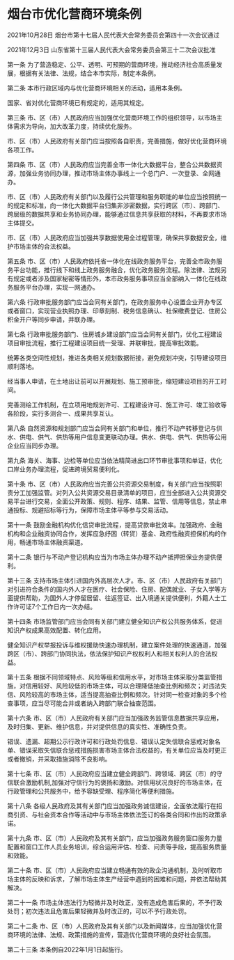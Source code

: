 # 烟台市优化营商环境条例

2021年10月28日 烟台市第十七届人民代表大会常务委员会第四十一次会议通过

2021年12月3日 山东省第十三届人民代表大会常务委员会第三十二次会议批准

<!-- INFO END -->

第一条 为了营造稳定、公平、透明、可预期的营商环境，推动经济社会高质量发展，根据有关法律、法规，结合本市实际，制定本条例。

第二条 本市行政区域内与优化营商环境相关的活动，适用本条例。

国家、省对优化营商环境已有规定的，适用其规定。

第三条 市、区（市）人民政府应当加强优化营商环境工作的组织领导，以市场主体需求为导向，加大改革力度，持续优化服务。

市、区（市）人民政府有关部门应当按照各自职责，完善措施，做好优化营商环境各项工作。

第四条 市、区（市）人民政府应当完善全市一体化大数据平台，整合公共数据资源，加强业务协同办理，推动市场主体办事线上一个总门户、一次登录、全网通办。

市、区（市）人民政府有关部门以及履行公共管理和服务职能的单位应当按照统一的规定和标准，向一体化大数据平台归集非涉密数据，实行跨区（市）、跨部门、跨层级的数据共享和业务协同办理，能够通过信息共享获取的材料，不再要求市场主体提交。

市、区（市）人民政府应当加强共享数据使用全过程管理，确保共享数据安全，维护市场主体的合法权益。

第五条 市、区（市）人民政府依托省一体化在线政务服务平台，完善全市政务服务平台功能，推行线下和线上政务服务融合，优化政务服务流程。除法律、法规另有规定或者涉及国家秘密等情形外，本市政务服务事项应当全部纳入一体化在线政务服务平台办理，实现一网通办。

第六条 行政审批服务部门应当会同有关部门，在政务服务中心设置企业开办专区或者窗口，实现营业执照办理、印章刻制、税务信息确认、社保缴费登记、住房公积金开户等同步申请，并联办理。

第七条 行政审批服务部门、住房城乡建设部门应当会同有关部门，优化工程建设项目审批流程，推行工程建设项目统一受理、并联审批，提高审批效能。

统筹各类空间性规划，推进各类相关规划数据衔接，避免规划冲突，引导建设项目顺利落地。

经当事人申请，在土地出让前可以开展规划、施工预审批，缩短建设项目的开工时间。

完善测绘工作机制，在立项用地规划许可、工程建设许可、施工许可、竣工验收等各阶段，实行多测合一、成果共享互认。

第八条 自然资源和规划部门应当会同有关部门和单位，推行不动产转移登记与供水、供电、供气、供热等用户信息变更联动办理。供水、供电、供气、供热等公用企业应当同步办理。

第九条 海关、海事、边检等单位应当依法精简进出口环节审批事项和单证，优化口岸业务办理流程，促进跨境贸易便利化。

第十条 市、区（市）人民政府应当完善公共资源交易制度，有关部门应当按照职责分工加强监管。对列入公共资源交易目录清单的项目，应当全部进入公共资源交易平台进行交易，全面公开政策、规则、程序、结果、监管、信用等信息，禁止串通投标、规避招标等行为，保障市场主体平等参与交易活动。

第十一条 鼓励金融机构优化信贷审批流程，提高贷款审批效率。加强政府、金融机构和企业融资协同合作，发挥应急纾困（转贷）基金、政府性融资担保机构的作用，畅通市场主体融资渠道。

第十二条 银行与不动产登记机构应当为市场主体办理不动产抵押担保业务提供便利。

第十三条 支持市场主体引进国内外高层次人才。市、区（市）人民政府有关部门对引进符合条件的国内外人才在医疗、社会保险、住房、配偶就业、子女入学等方面提供帮助，为国外人才停留居留、往返签证、出入境通关提供便利，外籍人士工作许可证7个工作日内一次办结。

第十四条 市场监管部门应当会同有关部门建立健全知识产权公共服务体系，促进知识产权成果高效配置、转化应用。

健全知识产权举报投诉与维权援助快速办理机制，建立案件处理的快速通道，加强跨区（市）、跨部门协同执法，依法保护知识产权权利人和相关权利人的合法权益。

第十五条 根据不同领域特点、风险等级和信用水平，对市场主体采取分类监管措施，对信用较好、风险较低的市场主体，可以合理降低抽查比例和频次；对违法失信、风险较高的市场主体，适当提高抽查比例和频次。针对同一检查对象的多个检查事项，应当尽可能合并或者纳入跨部门联合抽查范围。

第十六条 市、区（市）人民政府有关部门应当加强政务监管信息数据共享应用，及时归集、更新、维护信息，并对提供信息的真实性、准确性负责。

错误、遗漏、超期公示行政许可和行政处罚信息、错误认定失信联合惩戒对象名单、错误采取失信联合惩戒措施损害市场主体合法权益的，有关单位应当及时更正或者撤销，并采取措施消除不良影响。

第十七条 市、区（市）人民政府应当建立健全跨部门、跨领域、跨区（市）的守信联合激励机制,加强对守信行为的褒扬和激励。对信用状况良好的市场主体，在行政管理和公共服务中，给予容缺受理、程序简化等便利措施。

第十八条 各级人民政府及其有关部门应当加强政务诚信建设，全面依法履行在招商引资、与社会资本合作等活动中与市场主体依法签订的各类合同和作出的政策承诺。

第十九条 市、区（市）人民政府及其有关部门，应当加强政务服务窗口服务力量配置和窗口工作人员业务培训，综合运用评估、检查、问责等手段，提高服务质量和效能。

第二十条 市、区（市）人民政府应当建立畅通有效的政企沟通机制，及时听取市场主体的反映和诉求，了解市场主体生产经营中遇到的困难和问题，并依法帮助其解决。

第二十一条 市场主体违法行为轻微并及时改正，没有造成危害后果的，不予行政处罚；初次违法且危害后果轻微并及时改正的，可以不予行政处罚。

第二十二条 市、区（市）人民政府及其有关部门以及新闻媒体，应当加强优化营商环境的法律、法规、政策措施的宣传，营造优化营商环境的良好社会氛围。

第二十三条 本条例自2022年1月1日起施行。

